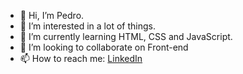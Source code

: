 - 👋 Hi, I’m Pedro.
- 👀 I’m interested in a lot of things.
- 🌱 I’m currently learning HTML, CSS and JavaScript.
- 💞️ I’m looking to collaborate on Front-end
- 📫 How to reach me: <a href="https://www.linkedin.com/in/pedro-monteiro-218930189/">LinkedIn</a>

<!---
montteiropedro/montteiropedro is a ✨ special ✨ repository because its `README.md` (this file) appears on your GitHub profile.
You can click the Preview link to take a look at your changes.
--->
